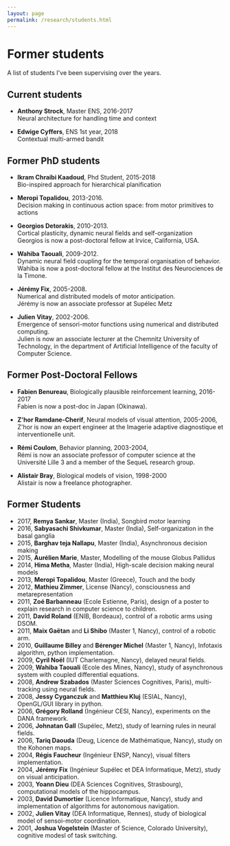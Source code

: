 ```yaml
---
layout: page
permalink: /research/students.html
---
```



# Former students

A list of students I've been supervising over the years.

## Current students

* **Anthony Strock**, Master ENS,  2016-2017  
  Neural architecture for handling time and context
  
* **Edwige Cyffers**, ENS 1st year, 2018  
  Contextual multi-armed bandit 


## Former PhD students

* **Ikram Chraibi Kaadoud**, Phd Student, 2015-2018  
  Bio-inspired approach for hierarchical planification

* **Meropi Topalidou**, 2013-2016.  
  Decision making in continuous action space: from motor primitives to actions

* **Georgios Detorakis**, 2010-2013.  
  Cortical plasticity, dynamic neural fields and self-organization  
  Georgios is now a post-doctoral fellow at Irvice, California, USA.

* **Wahiba Taouali**, 2009-2012.  
  Dynamic neural field coupling for the temporal organisation of behavior.  
  Wahiba is now a post-doctoral fellow at the Institut des Neurociences de la Timone.

* **Jérémy Fix**, 2005-2008.  
  Numerical and distributed models of motor anticipation.  
  Jérémy is now an associate professor at Supélec Metz  

* **Julien Vitay**, 2002-2006.  
  Emergence of sensori-motor functions using numerical and distributed computing.  
  Julien is now an associate lecturer at the Chemnitz University of Technology, in the department of Artificial Intelligence of the faculty of Computer Science.  

## Former Post-Doctoral Fellows

* **Fabien Benureau**, Biologically plausible reinforcement learning, 2016-2017  
  Fabien is now a post-doc in Japan (Okinawa).

* **Z'hor Ramdane-Cherif**, Neural models of visual attention, 2005-2006,  
  Z'hor is now an expert engineer at the Imagerie adaptive diagnostique et interventionelle unit.  

* **Rémi Coulom**, Behavior planning, 2003-2004,  
  Rémi is now an associate professor of computer science at the Université Lille 3 and a member of the SequeL research group.  

* **Alistair Bray**, Biological models of vision, 1998-2000  
  Alistair is now a freelance photographer.  



## Former Students

* 2017, **Remya Sankar**, Master (India), Songbird motor learning
* 2016, **Sabyasachi Shivkumar**, Master (India), Self-organization in the basal ganglia
* 2015, **Barghav teja Nallapu**, Master (India), Asynchronous decision making
* 2015, **Aurélien Marie**, Master, Modelling of the mouse Globus Pallidus
* 2014, **Hima Metha**, Master (India), High-scale decision making neural models
* 2013, **Meropi Topalidou**, Master (Greece), Touch and the body
* 2012, **Mathieu Zimmer**, License (Nancy), consciousness and metarepresentation
* 2011, **Zoé Barbanneau** (Ecole Estienne, Paris), design of a poster to explain research in computer science to children.
* 2011, **David Roland** (ENIB, Bordeaux), control of a robotic arms using DSOM.
* 2011, **Maix Gaëtan** and **Li Shibo** (Master 1, Nancy), control of a robotic arm.
* 2010, **Guillaume Billey** and **Bérenger Michel** (Master 1, Nancy), Infotaxis algorithm, python implementation.
* 2009, **Cyril Noël** (IUT Charlemagne, Nancy), delayed neural fields.
* 2009, **Wahiba Taouali** (Ecole des Mines, Nancy), study of asynchronous system with coupled differential equations.
* 2008, **Andrew Szabados** (Master Sciences Cognitives, Paris), multi-tracking using neural fields.
* 2008, **Jessy Cyganczuk** and **Matthieu Kluj** (ESIAL, Nancy), OpenGL/GUI library in python.
* 2006, **Grégory Rolland** (Ingénieur CESI, Nancy), experiments on the DANA framework.
* 2006, **Johnatan Gall** (Supélec, Metz), study of learning rules in neural fields.
* 2006, **Tariq Daouda** (Deug, Licence de Mathématique, Nancy), study on the Kohonen maps.
* 2004, **Régis Faucheur** (Ingénieur ENSP, Nancy), visual filters implementation.
* 2004, **Jérémy Fix** (Ingénieur Supélec et DEA Informatique, Metz), study on visual anticipation.
* 2003, **Yoann Dieu** (DEA Sciences Cognitives, Strasbourg), computational models of the hippocampus.
* 2003, **David Dumortier** (Licence Informatique, Nancy), study and implementation of algorithms for autonomous navigation.
* 2002, **Julien Vitay** (DEA Informatique, Rennes), study of biological model of sensoi-motor coordination.
* 2001, **Joshua Vogelstein** (Master of Science, Colorado University), cognitive modesl of task switching.
